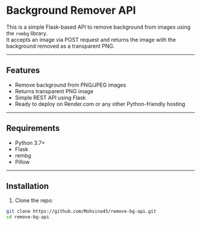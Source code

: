 # Background Remover API

This is a simple Flask-based API to remove background from images using the `rembg` library.  
It accepts an image via POST request and returns the image with the background removed as a transparent PNG.

---

## Features

- Remove background from PNG/JPEG images
- Returns transparent PNG image
- Simple REST API using Flask
- Ready to deploy on Render.com or any other Python-friendly hosting

---

## Requirements

- Python 3.7+
- Flask
- rembg
- Pillow

---

## Installation

1. Clone the repo:

```bash
git clone https://github.com/Mohsina45/remove-bg-api.git
cd remove-bg-api
